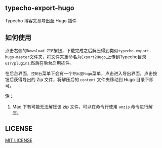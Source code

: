 ## typecho-export-hugo
Typecho 博客文章导出至 Hugo 插件

## 如何使用

点击右侧的`Download ZIP`按钮，下载完成之后解压得到类似`typecho-export-hugo-master`文件夹，将文件夹重命名为`Export2Hugo`,上传到Typecho目录`usr/plugins`,然后在后台启用插件。

在后台界面，`控制台`菜单下会有一个`导出至Hugo`菜单，点击进入导出界面，点击按钮后获得导出的 Zip 文件，将解压后的 `content` 文件夹移动到 Hugo 目录下即可。

**注：**

1. Mac 下有可能无法解压该 zip 文件，可以在命令行使用 `unzip` 命令进行解压。

## LICENSE

[MIT LICENSE](https://github.com/lizheming/typecho-export-hugo/blob/master/LICENSE)
